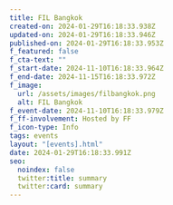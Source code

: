 ```yaml
---
title: FIL Bangkok
created-on: 2024-01-29T16:18:33.938Z
updated-on: 2024-01-29T16:18:33.946Z
published-on: 2024-01-29T16:18:33.953Z
f_featured: false
f_cta-text: ""
f_start-date: 2024-11-10T16:18:33.964Z
f_end-date: 2024-11-15T16:18:33.972Z
f_image:
  url: /assets/images/filbangkok.png
  alt: FIL Bangkok
f_event-date: 2024-11-10T16:18:33.979Z
f_ff-involvement: Hosted by FF
f_icon-type: Info
tags: events
layout: "[events].html"
date: 2024-01-29T16:18:33.991Z
seo:
  noindex: false
  twitter:title: summary
  twitter:card: summary
---
```

